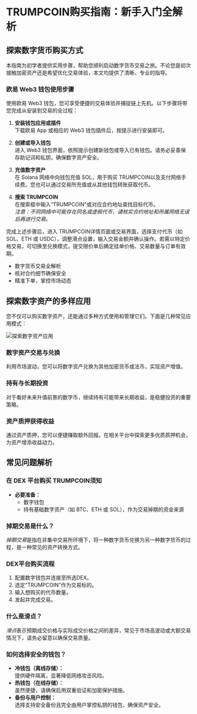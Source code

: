 # TRUMPCOIN购买指南：新手入门全解析

## 探索数字货币购买方式

本指南为初学者提供实用步骤，帮助您顺利启动数字货币交易之旅。不论您是初次接触加密资产还是希望优化交易体验，本文均提供了清晰、专业的指导。

### 欧易 Web3 钱包使用步骤

使用欧易 Web3 钱包，您可享受便捷的交易体验并捕捉链上先机。以下步骤将带您完成从安装到交易的全过程：

1. **安装钱包应用或插件**  
   下载欧易 App 或相应的 Web3 钱包插件后，按提示进行安装即可。

2. **创建或导入钱包**  
   进入 Web3 钱包界面，依照提示创建新钱包或导入已有钱包。请务必妥善保存助记词和私钥，确保数字资产安全。

3. **充值数字资产**  
   在 Solana 网络中向钱包充值 SOL，用于购买 TRUMPCOIN以及支付网络手续费。您也可以通过交易所充值或从其他钱包转账获取代币。

4. **搜索 TRUMPCOIN**  
   在搜索框中输入“TRUMPCOIN”或对应合约地址查找目标代币。  
   *注意：不同网络中可能存在同名或虚假代币，请核实合约地址和所属网络无误后再进行交易。*

完成上述步骤后，进入 TRUMPCOIN详情页面或交易界面，选择支付代币（如 SOL、ETH 或 USDC），调整滑点设置，输入交易金额并确认操作。若需以特定价格交易，可切换至兑换模式，提交限价单后确定挂单价格、交易数量与订单有效期。

- 数字货币交易全解析  
- 核对合约细节确保安全  
- 精准下单，掌控市场动态

## 探索数字资产的多样应用

您不仅可以购买数字资产，还能通过多种方式使用和管理它们。下面是几种常见应用模式：

![探索数字资产应用](https://bit.ly/OKXe)

### 数字资产交易与兑换

利用市场波动，您可以将数字资产兑换为其他加密货币或法币，实现资产增值。

### 持有与长期投资

对于看好未来升值前景的数字币，继续持有可能带来长期收益，是稳健投资的重要策略。

### 资产质押获得收益

通过资产质押，您可以便捷赚取额外回报。在相关平台中探索更多优质质押机会，为资产增添收益动力。

## 常见问题解析

### 在 DEX 平台购买 TRUMPCOIN须知

- **必要准备：**  
  - 数字钱包  
  - 持有基础数字资产（如 BTC、ETH 或 SOL），作为交易掉期的资金来源

### 掉期交易是什么？

*掉期交易*是指在非集中交易所环境下，将一种数字货币兑换为另一种数字货币的过程，是一种常见的资产转换方式。

### DEX平台购买流程

1. 配置数字钱包并连接至所选DEX。  
2. 选定“TRUMPCOIN”作为交易标的。  
3. 输入想购买的代币数量。  
4. 发起并完成交易。

### 什么是滑点？

*滑点*表示预期成交价格与实际成交价格之间的差异，常见于市场高波动或大额交易情况下，请务必留意以确保交易质量。

### 如何选择安全的钱包？

- **冷钱包（离线存储）：**  
  提供硬件隔离，显著降低网络攻击风险。  
- **热钱包（在线存储）：**  
  虽然便捷，请确保启用双重验证和加密保护措施。  
- **备份与用户控制：**  
  选择支持安全备份且完全由用户掌控私钥的钱包，确保资产安全。